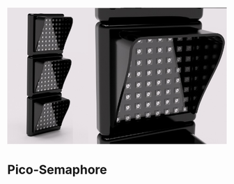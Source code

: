 ![schema](https://github.com/Vitaris/Pico-Semaphore/blob/main/pics/Pico%20Semaphore.jpg)
# Pico-Semaphore
